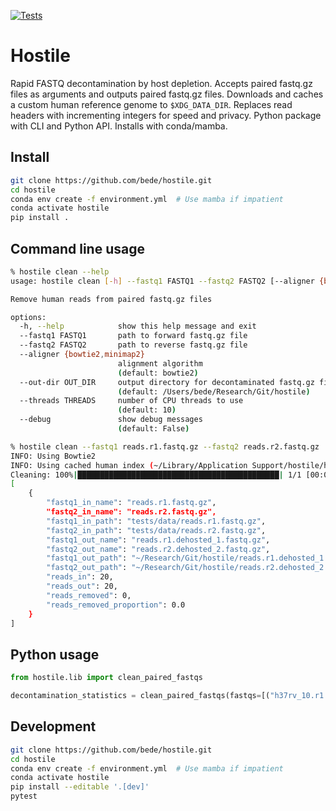 [![Tests](https://github.com/bede/hostile/actions/workflows/test.yml/badge.svg)](https://github.com/bede/hostile/actions/workflows/test.yml)

# Hostile

Rapid FASTQ decontamination by host depletion. Accepts paired fastq.gz files as arguments and outputs paired fastq.gz files. Downloads and caches a custom human reference genome to `$XDG_DATA_DIR`. Replaces read headers with incrementing integers for speed and privacy. Python package with CLI and Python API. Installs with conda/mamba.



## Install

```bash
git clone https://github.com/bede/hostile.git
cd hostile
conda env create -f environment.yml  # Use mamba if impatient
conda activate hostile
pip install .
```



## Command line usage

```bash
% hostile clean --help
usage: hostile clean [-h] --fastq1 FASTQ1 --fastq2 FASTQ2 [--aligner {bowtie2,minimap2}] [--out-dir OUT_DIR] [--threads THREADS] [--debug]

Remove human reads from paired fastq.gz files

options:
  -h, --help            show this help message and exit
  --fastq1 FASTQ1       path to forward fastq.gz file
  --fastq2 FASTQ2       path to reverse fastq.gz file
  --aligner {bowtie2,minimap2}
                        alignment algorithm
                        (default: bowtie2)
  --out-dir OUT_DIR     output directory for decontaminated fastq.gz files
                        (default: /Users/bede/Research/Git/hostile)
  --threads THREADS     number of CPU threads to use
                        (default: 10)
  --debug               show debug messages
                        (default: False)

```


```bash
% hostile clean --fastq1 reads.r1.fastq.gz --fastq2 reads.r2.fastq.gz
INFO: Using Bowtie2
INFO: Using cached human index (~/Library/Application Support/hostile/human-t2t-hla)
Cleaning: 100%|█████████████████████████████████████████████| 1/1 [00:00<00:00,  2.40it/s]
[
    {
        "fastq1_in_name": "reads.r1.fastq.gz",
        "fastq2_in_name": "reads.r2.fastq.gz",
        "fastq1_in_path": "tests/data/reads.r1.fastq.gz",
        "fastq2_in_path": "tests/data/reads.r2.fastq.gz",
        "fastq1_out_name": "reads.r1.dehosted_1.fastq.gz",
        "fastq2_out_name": "reads.r2.dehosted_2.fastq.gz",
        "fastq1_out_path": "~/Research/Git/hostile/reads.r1.dehosted_1.fastq.gz",
        "fastq2_out_path": "~/Research/Git/hostile/reads.r2.dehosted_2.fastq.gz",
        "reads_in": 20,
        "reads_out": 20,
        "reads_removed": 0,
        "reads_removed_proportion": 0.0
    }
]

```



## Python usage

```python
from hostile.lib import clean_paired_fastqs

decontamination_statistics = clean_paired_fastqs(fastqs=[("h37rv_10.r1.fastq.gz", fastq2="h37rv_10.r1.fastq.gz")])
```



## Development

```bash
git clone https://github.com/bede/hostile.git
cd hostile
conda env create -f environment.yml  # Use mamba if impatient
conda activate hostile
pip install --editable '.[dev]'
pytest
```
